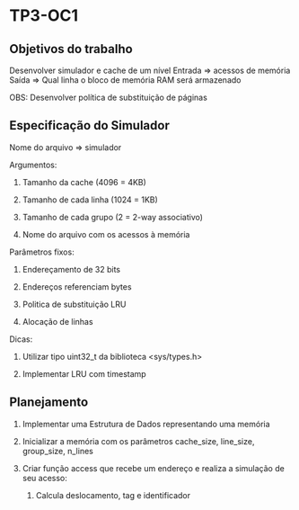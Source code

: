 # TP3-OC1

## Objetivos do trabalho

Desenvolver simulador e cache de um nível
Entrada => acessos de memória
Saída => Qual linha o bloco de memória RAM será armazenado

OBS: Desenvolver política de substituição de páginas

## Especificação do Simulador

Nome do arquivo => simulador

Argumentos:

1. Tamanho da cache (4096 = 4KB)

2. Tamanho de cada linha (1024 = 1KB)

3. Tamanho de cada grupo (2 = 2-way associativo)

4. Nome do arquivo com os acessos à memória

Parâmetros fixos:

1. Endereçamento de 32 bits

2. Endereços referenciam bytes

3. Politica de substituição LRU

4. Alocação de linhas

Dicas:

1. Utilizar tipo uint32_t da biblioteca <sys/types.h>

2. Implementar LRU com timestamp

## Planejamento

1. Implementar uma Estrutura de Dados representando uma memória

2. Inicializar a memória com os parâmetros cache_size, line_size, group_size, n_lines

3. Criar função access que recebe um endereço e realiza a simulação de seu acesso:

	1. Calcula deslocamento, tag e identificador
